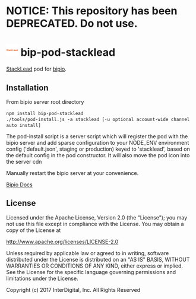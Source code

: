 # **NOTICE:** This repository has been **DEPRECATED**. Do not use.
![stacklead](stacklead.png) bip-pod-stacklead
=======

<a href="https://stacklead.com">StackLead</a> pod for [bipio](https://bip.io).

## Installation

From bipio server root directory

    npm install bip-pod-stacklead
    ./tools/pod-install.js -a stacklead [-u optional account-wide channel auto install]

The pod-install script is a server script which will register the pod with the bipio server and add sparse
configuration to your NODE_ENV environment config ('default.json', staging or production)
keyed to 'stacklead', based on the default config in the pod constructor.  It will also move the
pod icon into the server cdn

Manually restart the bipio server at your convenience.

[Bipio Docs](https://bip.io/docs/pods/stacklead)

## License

Licensed under the Apache License, Version 2.0 (the "License"); you may not use this file except in compliance with the License. You may obtain a copy of the License at

http://www.apache.org/licenses/LICENSE-2.0

Unless required by applicable law or agreed to in writing, software distributed under the License is distributed on an "AS IS" BASIS, WITHOUT WARRANTIES OR CONDITIONS OF ANY KIND, either express or implied. See the License for the specific language governing permissions and limitations under the License.


Copyright (c) 2017 InterDigital, Inc. All Rights Reserved
